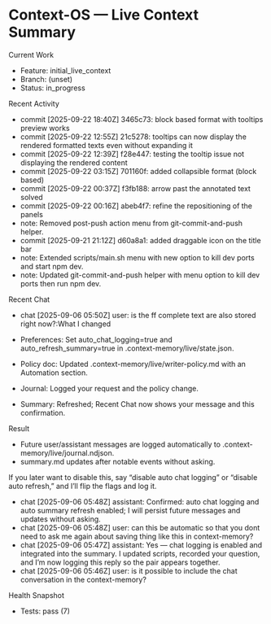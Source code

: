 # Context-OS — Live Context Summary

Current Work
- Feature: initial_live_context
- Branch: (unset)
- Status: in_progress

Recent Activity
- commit [2025-09-22 18:40Z] 3465c73: block based format with tooltips preview works
- commit [2025-09-22 12:55Z] 21c5278: tooltips can now display the rendered formatted texts even without expanding it
- commit [2025-09-22 12:39Z] f28e447: testing the tooltip issue not displaying the rendered content
- commit [2025-09-22 03:15Z] 701160f: added collapsible format (block based)
- commit [2025-09-22 00:37Z] f3fb188: arrow past the annotated text solved
- commit [2025-09-22 00:16Z] abeb4f7: refine the repositioning of the panels
- note: Removed post-push action menu from git-commit-and-push helper.
- commit [2025-09-21 21:12Z] d60a8a1: added draggable icon on the title bar
- note: Extended scripts/main.sh menu with new option to kill dev ports and start npm dev.
- note: Updated git-commit-and-push helper with menu option to kill dev ports then run npm dev.

Recent Chat
- chat [2025-09-06 05:50Z] user: is the ff complete text are also stored right now?:What I changed

- Preferences: Set auto_chat_logging=true and auto_refresh_summary=true in .context-memory/live/state.json.
- Policy doc: Updated .context-memory/live/writer-policy.md with an Automation section.
- Journal: Logged your request and the policy change.
- Summary: Refreshed; Recent Chat now shows your message and this confirmation.

Result

- Future user/assistant messages are logged automatically to .context-memory/live/journal.ndjson.
- summary.md updates after notable events without asking.

If you later want to disable this, say “disable auto chat logging” or “disable auto refresh,” and I’ll flip the
flags and log it.

- chat [2025-09-06 05:48Z] assistant: Confirmed: auto chat logging and auto summary refresh enabled; I will persist future messages and updates without asking.
- chat [2025-09-06 05:48Z] user: can this be automatic so that you dont need to ask me again about saving thing like this in context-memory?
- chat [2025-09-06 05:47Z] assistant: Yes — chat logging is enabled and integrated into the summary. I updated scripts, recorded your question, and I’m now logging this reply so the pair appears together.
- chat [2025-09-06 05:46Z] user: is it possible to include the chat conversation in the context-memory?

Health Snapshot
- Tests: pass (7)
